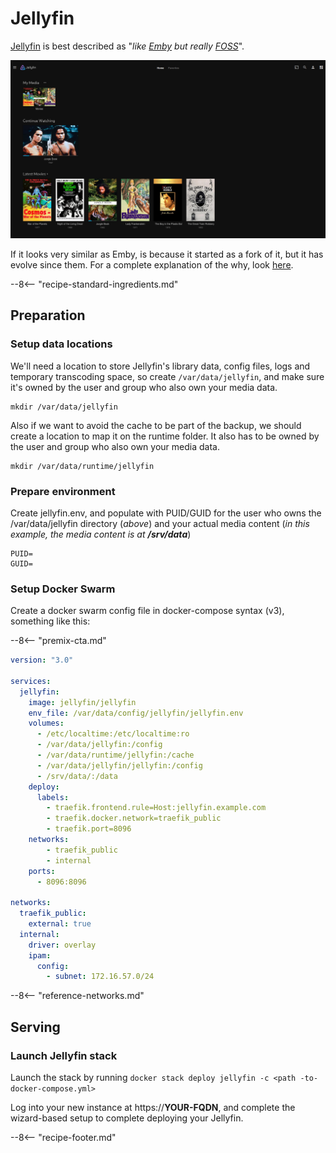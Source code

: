 # Jellyfin

[Jellyfin](https://jellyfin.org/) is best described as "_like [Emby](/recipes/emby) but really [FOSS](https://en.wikipedia.org/wiki/Free_and_open-source_software)_".

![Jellyfin Screenshot](../images/jellyfin.png)

If it looks very similar as Emby, is because it started as a fork of it, but it has evolve since them. For a complete explanation of the why, look [here](https://jellyfin.org/docs/general/about.html).

--8<-- "recipe-standard-ingredients.md"

## Preparation

### Setup data locations

We'll need a location to store Jellyfin's library data, config files, logs and temporary transcoding space, so create ``/var/data/jellyfin``, and make sure it's owned by the user and group who also own your media data.

```
mkdir /var/data/jellyfin
```

Also if we want to avoid the cache to be part of the backup, we should create a location to map it on the runtime folder. It also has to be owned by the user and group who also own your media data.

```
mkdir /var/data/runtime/jellyfin
```

### Prepare environment

Create jellyfin.env, and populate with PUID/GUID for the user who owns the /var/data/jellyfin directory (_above_) and your actual media content (_in this example, the media content is at **/srv/data**_)

```
PUID=
GUID=
```

### Setup Docker Swarm

Create a docker swarm config file in docker-compose syntax (v3), something like this:

--8<-- "premix-cta.md"

```yaml
version: "3.0"

services:
  jellyfin:
    image: jellyfin/jellyfin
    env_file: /var/data/config/jellyfin/jellyfin.env
    volumes:
      - /etc/localtime:/etc/localtime:ro
      - /var/data/jellyfin:/config
      - /var/data/runtime/jellyfin:/cache
      - /var/data/jellyfin/jellyfin:/config
      - /srv/data/:/data
    deploy:
      labels:
        - traefik.frontend.rule=Host:jellyfin.example.com
        - traefik.docker.network=traefik_public
        - traefik.port=8096
    networks:
        - traefik_public
        - internal
    ports:
      - 8096:8096

networks:
  traefik_public:
    external: true
  internal:
    driver: overlay
    ipam:
      config:
        - subnet: 172.16.57.0/24
```

--8<-- "reference-networks.md"

## Serving

### Launch Jellyfin stack

Launch the stack by running ```docker stack deploy jellyfin -c <path -to-docker-compose.yml>```

Log into your new instance at https://**YOUR-FQDN**, and complete the wizard-based setup to complete deploying your Jellyfin.

[^1]: I didn't use an [oauth2_proxy](/reference/oauth_proxy/) for this stack, because it would interfere with mobile client support.
[^2]: Got an NVIDIA GPU? See [this blog post](https://www.funkypenguin.co.nz/note/gpu-transcoding-with-emby-plex-using-docker-nvidia/) re how to use your GPU to transcode your media!
[^3]: We don't bother exposing the HTTPS port for Jellyfin, since [Traefik](/ha-docker-swarm/traefik/) is doing the SSL termination for us already.

--8<-- "recipe-footer.md"